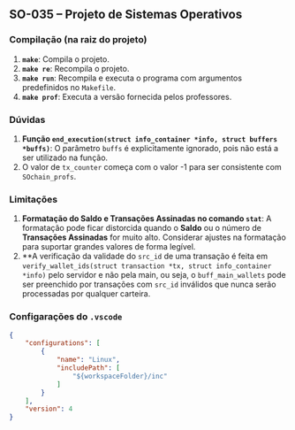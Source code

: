 ## SO-035 – Projeto de Sistemas Operativos

### **Compilação (na raiz do projeto)**
1. **`make`**: Compila o projeto.
2. **`make re`**: Recompila o projeto.
3. **`make run`**: Recompila e executa o programa com argumentos predefinidos no `Makefile`.
4. **`make prof`**: Executa a versão fornecida pelos professores.

### **Dúvidas**
1. **Função `end_execution(struct info_container *info, struct buffers *buffs)`**: O parâmetro `buffs` é explicitamente ignorado, pois não está a ser utilizado na função.
2. O valor de `tx_counter` começa com o valor -1 para ser consistente com `SOchain_profs`.

### **Limitações**
1. **Formatação do Saldo e Transações Assinadas no comando `stat`**: A formatação pode ficar distorcida quando o **Saldo** ou o número de **Transações Assinadas** for muito alto. Considerar ajustes na formatação para suportar grandes valores de forma legível.
2. **A verificação da validade do `src_id` de uma transação é feita em `verify_wallet_ids(struct transaction *tx, struct info_container *info)` pelo servidor e não pela main, ou seja, o `buff_main_wallets` pode ser preenchido por transações com `src_id` inválidos que nunca serão processadas por qualquer carteira.

### **Configarações do `.vscode`**
```json
{
    "configurations": [
        {
            "name": "Linux",
            "includePath": [
                "${workspaceFolder}/inc"
            ]
        }
    ],
    "version": 4
}
```